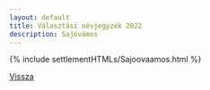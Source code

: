 ```yaml
---
layout: default
title: Választási névjegyzék 2022
description: Sajóvámos
---
```


{% include settlementHTMLs/Sajoovaamos.html %}

[Vissza](../)